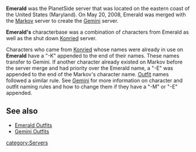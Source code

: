 **Emerald** was the PlanetSide server that was located on the eastern
coast of the United States (Maryland). On May 20, 2008, Emerald was
merged with the [Markov](Markov "wikilink") server to create the
[Gemini](Gemini "wikilink") server.

**Emerald's** characterbase was a combination of characters from Emerald
as well as the shut down [Konried](Konried "wikilink") server.

Characters who came from [Konried](Konried "wikilink") whose names were
already in use on **Emerald** have a "-K" appended to the end of their
names. These names transfer to Gemini. If another character already
existed on Markov before the server merge and had priority over the
Emerald name, a "-E" was appended to the end of the Markov's character
name. [Outfit](Outfit "wikilink") names followed a similar rule. See
[Gemini](Gemini "wikilink") for more information on character and outfit
naming rules and how to change them if they have a "-M" or "-E"
appended.

## See also

-   [Emerald Outfits](:Category:Emerald_Outfits "wikilink")
-   [Gemini Outfits](:Category:Gemini_Outfits "wikilink")

[category:Servers](category:Servers "wikilink")